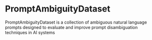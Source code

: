 # PromptAmbiguityDataset
PromptAmbiguityDataset is a collection of ambiguous natural language prompts designed to evaluate and improve prompt disambiguation techniques in AI systems

